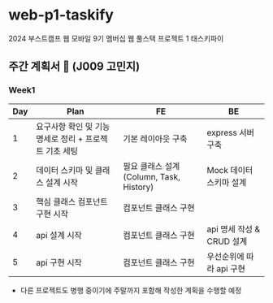 # web-p1-taskify

2024 부스트캠프 웹 모바일 9기 멤버십 웹 풀스택 프로젝트 1 태스키파이

## 주간 계획서 📝 (J009 고민지)

### Week1

| Day | Plan                                                   | FE                                       | BE                        |
| --- | ------------------------------------------------------ | ---------------------------------------- | ------------------------- |
| 1   | 요구사항 확인 및 기능 명세로 정리 + 프로젝트 기초 세팅 | 기본 레이아웃 구축                       | express 서버 구축         |
| 2   | 데이터 스키마 및 클래스 설계 시작                      | 필요 클래스 설계 (Column, Task, History) | Mock 데이터 스키마 설계   |
| 3   | 핵심 클래스 컴포넌트 구현 시작                         | 컴포넌트 클래스 구현                     |                           |
| 4   | api 설계 시작                                          | 컴포넌트 클래스 구현                     | api 명세 작성 & CRUD 설계 |
| 5   | api 구현 시작                                          | 컴포넌트 클래스 구현                     | 우선순위에 따라 api 구현  |

- 다른 프로젝트도 병행 중이기에 주말까지 포함해 작성한 계획을 수행할 예정
